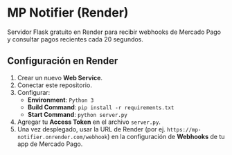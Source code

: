 # MP Notifier (Render)

Servidor Flask gratuito en Render para recibir webhooks de Mercado Pago y consultar pagos recientes cada 20 segundos.

## Configuración en Render
1. Crear un nuevo **Web Service**.
2. Conectar este repositorio.
3. Configurar:
   - **Environment**: `Python 3`
   - **Build Command**: `pip install -r requirements.txt`
   - **Start Command**: `python server.py`
4. Agregar tu **Access Token** en el archivo `server.py`.
5. Una vez desplegado, usar la URL de Render (por ej. `https://mp-notifier.onrender.com/webhook`) en la configuración de **Webhooks** de tu app de Mercado Pago.
